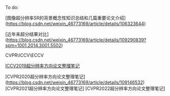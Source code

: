 To do:

[图像超分辨率SR的背景概念性知识总结和几篇重要论文介绍]
(https://blog.csdn.net/weixin_46773169/article/details/106323644)

[近年来超分结果对比]
(https://blog.csdn.net/weixin_46773169/article/details/109290839?spm=1001.2014.3001.5502)

CVPR\ICCV\ECCV

[ICCV2019超分辨率方向论文整理笔记](https://blog.csdn.net/weixin_46773169/article/details/109175900?spm=1001.2014.3001.5502)

[CVPR2020超分辨率方向论文整理笔记]
(https://blog.csdn.net/weixin_46773169/article/details/109146532)
[CVPR2021超分辨率方向论文整理笔记]
[CVPR2022超分辨率方向论文整理笔记]






